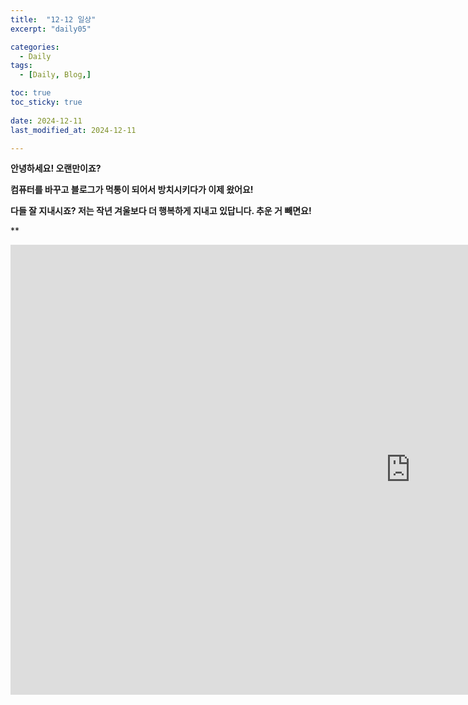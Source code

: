 ```yaml
---
title:  "12-12 일상" 
excerpt: "daily05"

categories:
  - Daily
tags:
  - [Daily, Blog,]

toc: true
toc_sticky: true
 
date: 2024-12-11
last_modified_at: 2024-12-11

---
```


**안녕하세요! 오랜만이죠?**

**컴퓨터를 바꾸고 블로그가 먹통이 되어서 방치시키다가 이제 왔어요!**

**다들 잘 지내시죠? 저는 작년 겨울보다 더 행복하게 지내고 있답니다. 추운 거 빼면요!**

**

<iframe width="1280" height="720" src="https://music.youtube.com/watch?v=tvzb_R3CDg4&si=qnXbgLhArK5vDLh9" frameborder="0" allow="accelerometer; autoplay; clipboard-write; encrypted-media; gyroscope; picture-in-picture; web-share" allowfullscreen></iframe>
